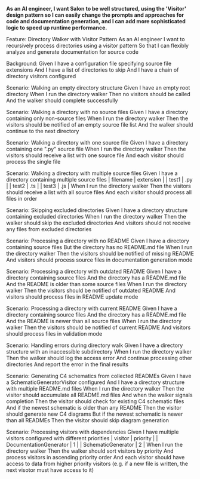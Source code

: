 **As an AI engineer, I want Salon to be well structured, using the 'Visitor' design pattern so I can easily change the prompts and approaches for code and documentation generation, and I can add more sophisticated logic to speed up runtime performance.**

Feature: Directory Walker with Visitor Pattern
  As an AI engineer
  I want to recursively process directories using a visitor pattern
  So that I can flexibly analyze and generate documentation for source code

  Background:
    Given I have a configuration file specifying source file extensions
    And I have a list of directories to skip
    And I have a chain of directory visitors configured

  Scenario: Walking an empty directory structure
    Given I have an empty root directory
    When I run the directory walker
    Then no visitors should be called
    And the walker should complete successfully

  Scenario: Walking a directory with no source files
    Given I have a directory containing only non-source files
    When I run the directory walker
    Then the visitors should be notified of an empty source file list
    And the walker should continue to the next directory

  Scenario: Walking a directory with one source file
    Given I have a directory containing one ".py" source file
    When I run the directory walker
    Then the visitors should receive a list with one source file
    And each visitor should process the single file

  Scenario: Walking a directory with multiple source files
    Given I have a directory containing multiple source files
      | filename   | extension |
      | test1     | .py       |
      | test2     | .ts       |
      | test3     | .js       |
    When I run the directory walker
    Then the visitors should receive a list with all source files
    And each visitor should process all files in order

  Scenario: Skipping excluded directories
    Given I have a directory structure containing excluded directories
    When I run the directory walker
    Then the walker should skip the excluded directories
    And visitors should not receive any files from excluded directories

  Scenario: Processing a directory with no README
    Given I have a directory containing source files
    But the directory has no README.md file
    When I run the directory walker
    Then the visitors should be notified of missing README
    And visitors should process source files in documentation generation mode

  Scenario: Processing a directory with outdated README
    Given I have a directory containing source files
    And the directory has a README.md file
    And the README is older than some source files
    When I run the directory walker
    Then the visitors should be notified of outdated README
    And visitors should process files in README update mode

  Scenario: Processing a directory with current README
    Given I have a directory containing source files
    And the directory has a README.md file
    And the README is newer than all source files
    When I run the directory walker
    Then the visitors should be notified of current README
    And visitors should process files in validation mode

  Scenario: Handling errors during directory walk
    Given I have a directory structure with an inaccessible subdirectory
    When I run the directory walker
    Then the walker should log the access error
    And continue processing other directories
    And report the error in the final results

  Scenario: Generating C4 schematics from collected READMEs
    Given I have a SchematicGeneratorVisitor configured
    And I have a directory structure with multiple README.md files
    When I run the directory walker
    Then the visitor should accumulate all README.md files
    And when the walker signals completion
    Then the visitor should check for existing C4 schematic files
    And if the newest schematic is older than any README
    Then the visitor should generate new C4 diagrams
    But if the newest schematic is newer than all READMEs
    Then the visitor should skip diagram generation

  Scenario: Processing visitors with dependencies
    Given I have multiple visitors configured with different priorities
      | visitor                   | priority |
      | DocumentationGenerator    | 1        |
      | SchematicGenerator        | 2        |
    When I run the directory walker
    Then the walker should sort visitors by priority
    And process visitors in ascending priority order
    And each visitor should have access to data from higher priority visitors (e.g. if a new file is written, the next visotor must have access to it)

